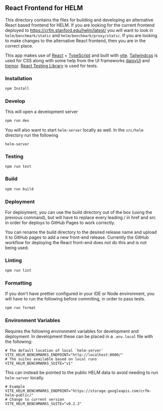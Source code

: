 ## React Frontend for HELM

This directory contains the files for building and developing an alternative React based frontend for HELM. If you are looking for the current frontend deployed to https://crfm.stanford.edu/helm/latest/ you will want to look in `helm/benchmark/static` and `helm/benchmark/proxy/static`. If you are looking to make changes to the alternative React frontend, then you are in the correct place.

This app makes use of [React](https://react.dev/) + [TypeScript](https://www.typescriptlang.org/) and built with [vite](https://vitejs.dev/). [Tailwindcss](https://tailwindcss.com/) is used for CSS along with some help from the UI frameworks [daisyUI](https://daisyui.com/) and [tremor](https://www.tremor.so/). [React Testing Library](https://testing-library.com/docs/react-testing-library/intro/) is used for tests.

### Installation

```bash
npm Install
```

### Develop

This will open a development server

```bash
npm run dev
```

You will also want to start `helm-server` locally as well. In the `src/helm` directory run the following

```
helm-server
```

### Testing

```
npm run test
```

### Build

```bash
npm run build
```

### Deployment

For deployment, you can use the build directory out of the box (using the previous command), but will have to replace every leading / in href and src in order for deploys to GitHub Pages to work correctly.

You can rename the build directory to the desired release name and upload it to GitHub pages to add a new front-end release. Currently the GitHub workflow for deploying the React front-end does not do this and is not being used.

### Linting

```bash
npm run lint
```

### Formatting

If you don't have prettier configured in your IDE or Node environment, you will have to run the following before commiting, in order to pass tests.

```bash
npm run format
```

### Environment Variables

Requires the following environment variables for development and deployment. In development these can be placed in a `.env.local` file with the following:

```
# The default location of local `helm-server`
VITE_HELM_BENCHMARKS_ENDPOINT="http://localhost:8000/"
# The suites available based on local runs
VITE_HELM_BENCHMARKS_SUITE="v1"
```

This can instead be pointed to the public HELM data to avoid needing to run `helm-server` locally.

```
# Example
VITE_HELM_BENCHMARKS_ENDPOINT="https://storage.googleapis.com/crfm-helm-public/"
# Change to current version
VITE_HELM_BENCHMARKS_SUITE="v0.2.3"
```
